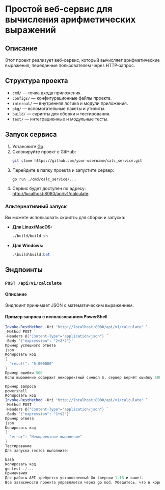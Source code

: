 # Простой веб-сервис для вычисления арифметических выражений

## Описание
Этот проект реализует веб-сервис, который вычисляет арифметические выражения, переданные пользователем через HTTP-запрос.

## Структура проекта

- `cmd/` — точка входа приложения.
- `configs/` — конфигурационные файлы проекта.
- `internal/` — внутренняя логика и модули приложения.
- `pkg/` — вспомогательные пакеты и утилиты.
- `build/` — скрипты для сборки и тестирования.
- `test/` — интеграционные и модульные тесты.

## Запуск сервиса

1. Установите [Go](https://go.dev/dl/).
2. Склонируйте проект с GitHub:
    ```bash
    git clone https://github.com/your-username/calc_service.git
    ```
3. Перейдите в папку проекта и запустите сервер:
    ```bash
    go run ./cmd/calc_service/...
    ```
4. Сервис будет доступен по адресу: [http://localhost:8080/api/v1/calculate](http://localhost:8080/api/v1/calculate).

### Альтернативный запуск
Вы можете использовать скрипты для сборки и запуска:
- **Для Linux/MacOS:**
    ```bash
    ./build/build.sh
    ```
- **Для Windows:**
    ```powershell
    .\build\build.bat
    ```

## Эндпоинты

### `POST /api/v1/calculate`

#### Описание
Эндпоинт принимает JSON с математическим выражением.

#### Пример запроса с использованием PowerShell

```powershell
Invoke-RestMethod -Uri "http://localhost:8080/api/v1/calculate" `
-Method POST `
-Headers @{"Content-Type"="application/json"} `
-Body '{"expression": "2+2*2"}'
Пример успешного ответа
json
Копировать код
{
  "result": "6.000000"
}
Пример ошибки 500
Если выражение содержит некорректный символ $, сервер вернёт ошибку 500:

Пример запроса
powershell
Копировать код
Invoke-RestMethod -Uri "http://localhost:8080/api/v1/calculate" `
-Method POST `
-Headers @{"Content-Type"="application/json"} `
-Body '{"expression": "1+$2"}'
Пример ответа
json
Копировать код
{
  "error": "Некорректное выражение"
}
Тестирование
Для запуска тестов выполните:

bash
Копировать код
go test ./...
Примечания
Для работы API требуется установленный Go (версии 1.18 и выше).
Все зависимости проекта управляются через go mod. Убедитесь, что в корне проекта находятся go.mod и go.sum.
